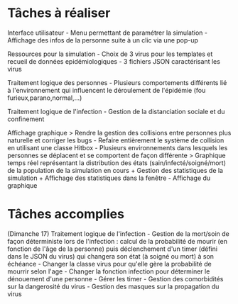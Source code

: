 # Tâches à réaliser

Interface utilisateur
	- Menu permettant de paramétrer la simulation
	- Affichage des infos de la personne suite à un clic via une pop-up

Ressources pour la simulation
	- Choix de 3 virus pour les templates et recueil de données epidémiologiques
	- 3 fichiers JSON caractérisant les virus

Traitement logique des personnes
	- Plusieurs comportements différents lié à l'environnement qui influencent le déroulement de l'épidémie (fou furieux,parano,normal,...)

Traitement logique de l'infection
	- Gestion de la distanciation sociale et du confinement

Affichage graphique
	> Rendre la gestion des collisions entre personnes plus naturelle et corriger les bugs
		- Refaire entièrement le système de collision en utilisant une classe Hitbox
	- Plusieurs environnements dans lesquels les personnes se déplacent et se comportent de façon différente
	> Graphique temps réel représentant la distribution des états (sain/infecté/soigné/mort) de la population de la simulation en cours
		+ Gestion des statistiques de la simulation
		+ Affichage des statistiques dans la fenêtre
		- Affichage du graphique

# Tâches accomplies 

(Dimanche 17)
Traitement logique de l'infection
	- Gestion de la mort/soin de façon déterministe lors de l'infection : calcul de la probabilité de mourir (en fonction de l'âge de la personne) puis déclenchement d'un timer (défini dans le JSON du virus) qui changera son état (à soigné ou mort) à son échéance
		- Changer la classe virus pour qu'elle gère la probabilité de mourrir selon l'age
		- Changer la fonction infection pour déterminer le dénouement d'une personne
		- Gérer les timer
	- Gestion des comorbidités sur la dangerosité du virus
	- Gestion des masques sur la propagation du virus
